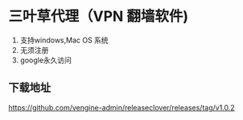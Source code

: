 # 三叶草代理（VPN 翻墙软件)
1. 支持windows,Mac OS 系统
2. 无须注册
3. google永久访问
## 下载地址
https://github.com/vengine-admin/releaseclover/releases/tag/v1.0.2
